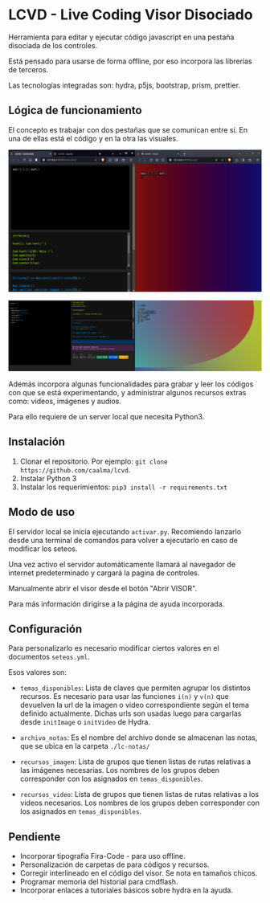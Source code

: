 # LCVD - Live Coding Visor Disociado


Herramienta para editar y ejecutar código javascript en una pestaña disociada de los controles.

Está pensado para usarse de forma offline, por eso incorpora las librerías de terceros.

Las tecnologías integradas son: hydra, p5js, bootstrap, prism, prettier.


## Lógica de funcionamiento

El concepto es trabajar con dos pestañas que se comunican entre sí. En una de ellas está el código y en la otra las visuales.

![pestañas](./lcvd-paginas-m1.png)

![pestañas](./lcvd-paginas-m2.png)

Además incorpora algunas funcionalidades para grabar y leer los códigos con que se está experimentando, y administrar algunos recursos extras como: videos, imágenes y audios.

Para ello requiere de un server local que necesita Python3.


## Instalación

1. Clonar el repositorio. Por ejemplo: `git clone https://github.com/caalma/lcvd`.
2. Instalar Python 3
3. Instalar los requerimientos: `pip3 install -r requirements.txt
`


## Modo de uso

El servidor local se inicia ejecutando `activar.py`. Recomiendo lanzarlo desde una terminal de comandos para volver a ejecutarlo en caso de modificar los seteos.

Una vez activo el servidor automáticamente llamará al navegador de internet predeterminado y cargará la pagina de controles.

Manualmente abrir el visor desde el botón "Abrir VISOR".

Para más información dirigirse a la página de ayuda incorporada.


## Configuración

Para personalizarlo es necesario modificar ciertos valores en el documentos `seteos.yml`.

Esos valores son:
- `temas_disponibles`: Lista de claves que permiten agrupar los distintos recursos. Es necesario para usar las funciones `i(n)` y `v(n)` que devuelven la url de la imagen o video correspondiente según el tema definido actualmente. Dichas urls son usadas luego para cargarlas desde `initImage` o `initVideo` de Hydra.
- `archivo_notas`: Es el nombre del archivo donde se almacenan las notas, que se ubica en la carpeta `./lc-notas/`

- `recursos_imagen`: Lista de grupos que tienen listas de rutas relativas a las imágenes necesarias. Los nombres de los grupos deben corresponder con los asignados en `temas_disponibles`.

- `recursos_video`: Lista de grupos que tienen listas de rutas relativas a los videos necesarios. Los nombres de los grupos deben corresponder con los asignados en `temas_disponibles`.


## Pendiente

+ Incorporar tipografía Fira-Code - para uso offline.
+ Personalización de carpetas de para códigos y recursos.
+ Corregir interlineado en el código del visor. Se nota en tamaños chicos.
+ Programar memoria del historial para cmdflash.
+ Incorporar enlaces a tutoriales básicos sobre hydra en la ayuda.
